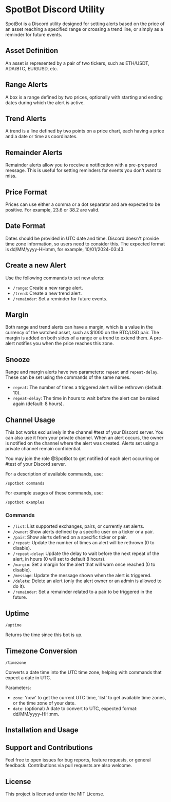 SpotBot Discord Utility
=======================

SpotBot is a Discord utility designed for setting alerts based on the price of an asset reaching a specified range or crossing a trend line, or simply as a reminder for future events.

Asset Definition
----------------

An asset is represented by a pair of two tickers, such as ETH/USDT, ADA/BTC, EUR/USD, etc.

Range Alerts
----------

A box is a range defined by two prices, optionally with starting and ending dates during which the alert is active.

Trend Alerts
------------

A trend is a line defined by two points on a price chart, each having a price and a date or time as coordinates.

Remainder Alerts
----------------

Remainder alerts allow you to receive a notification with a pre-prepared message. This is useful for setting reminders for events you don't want to miss.

Price Format
------------

Prices can use either a comma or a dot separator and are expected to be positive. For example, 23.6 or 38.2 are valid.

Date Format
-----------

Dates should be provided in UTC date and time. Discord doesn't provide time zone information, so users need to consider this. The expected format is dd/MM/yyyy-HH:mm, for example, 10/01/2024-03:43.

Create a new Alert
--------

Use the following commands to set new alerts:

*   `/range`: Create a new range alert.
*   `/trend`: Create a new trend alert.
*   `/remainder`: Set a reminder for future events.

Margin
------

Both range and trend alerts can have a margin, which is a value in the currency of the watched asset, such as $1000 on the BTC/USD pair. The margin is added on both sides of a range or a trend to extend them. A pre-alert notifies you when the price reaches this zone.

Snooze
------

Range and margin alerts have two parameters: `repeat` and `repeat-delay`. These can be set using the commands of the same names.

*   `repeat`: The number of times a triggered alert will be rethrown (default: 10).
*   `repeat-delay`: The time in hours to wait before the alert can be raised again (default: 8 hours).

Channel Usage
-------------

This bot works exclusively in the channel #test of your Discord server. You can also use it from your private channel. When an alert occurs, the owner is notified on the channel where the alert was created. Alerts set using a private channel remain confidential.

You may join the role @SpotBot to get notified of each alert occurring on #test of your Discord server.

For a description of available commands, use:


`/spotbot commands`

For example usages of these commands, use:


`/spotbot examples`

### Commands

*   `/list`: List supported exchanges, pairs, or currently set alerts.
*   `/owner`: Show alerts defined by a specific user on a ticker or a pair.
*   `/pair`: Show alerts defined on a specific ticker or pair.
*   `/repeat`: Update the number of times an alert will be rethrown (0 to disable).
*   `/repeat-delay`: Update the delay to wait before the next repeat of the alert, in hours (0 will set to default 8 hours).
*   `/margin`: Set a margin for the alert that will warn once reached (0 to disable).
*   `/message`: Update the message shown when the alert is triggered.
*   `/delete`: Delete an alert (only the alert owner or an admin is allowed to do it).
*   `/remainder`: Set a remainder related to a pair to be triggered in the future.

Uptime
------


`/uptime`

Returns the time since this bot is up.

Timezone Conversion
-------------------


`/timezone`

Converts a date time into the UTC time zone, helping with commands that expect a date in UTC.

Parameters:

*   `zone`: 'now' to get the current UTC time, 'list' to get available time zones, or the time zone of your date.
*   `date`: (optional) A date to convert to UTC, expected format: dd/MM/yyyy-HH:mm.


Installation and Usage
----------------------


Support and Contributions
-------------------------

Feel free to open issues for bug reports, feature requests, or general feedback. Contributions via pull requests are also welcome.

License
-------

This project is licensed under the MIT License.
